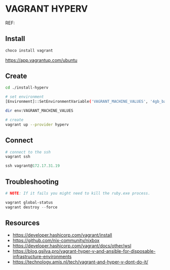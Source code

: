 # VAGRANT HYPERV

REF: []()


## Install

```sh
choco install vagrant
```

https://app.vagrantup.com/ubuntu

## Create

```sh
cd ./install-hyperv

# set environment
[Environment]::SetEnvironmentVariable('VAGRANT_MACHINE_VALUES', '4gb_base_nixiso.yaml')

dir env:VAGRANT_MACHINE_VALUES

# create
vagrant up --provider hyperv
```

## Connect

```powershell
# connect to the ssh
vagrant ssh

ssh vagrant@172.17.31.19 
```

## Troubleshooting

```powershell
# NOTE: If it fails you might need to kill the ruby.exe process.  

vagrant global-status
vagrant destroy --force
```

## Resources

* https://developer.hashicorp.com/vagrant/install
* https://github.com/nix-community/nixbox
* https://developer.hashicorp.com/vagrant/docs/other/wsl
* https://blog.gsilva.pro/vagrant-hyper-v-and-ansible-for-disposable-infrastructure-environments
* https://technology.amis.nl/tech/vagrant-and-hyper-v-dont-do-it/